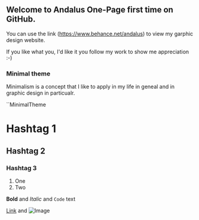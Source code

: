 ## Welcome to Andalus One-Page first time on GitHub.

You can use the link (https://www.behance.net/andalus) to view my garphic design website.

If you like what you, I'd like it you follow my work to show me appreciation :-)

### Minimal theme

Minimalism is a concept that I like to apply in my life in geneal and in graphic design in particualr. 

``MinimalTheme

# Hashtag 1
## Hashtag 2
### Hashtag 3

1. One
2. Two

**Bold** and _Italic_ and `Code` text

[Link](url) and ![Image](src)
```
